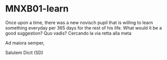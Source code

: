 # MNXB01-learn

Once upon a time, there was a new novisch pupil that is willing to learn something everyday per 365 days for the rest of his life.
What would it be a good suggestion? 
Quo vadis? 
Cercando la via retta 
            alla meta
            
Ad maiora semper,

Salutem Dicit (SD)
